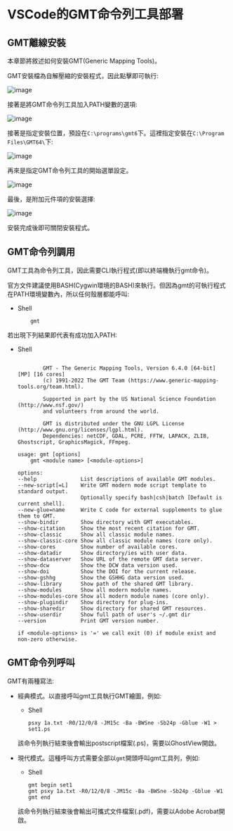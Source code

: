 # VSCode的GMT命令列工具部署

## GMT離線安裝
本章節將敘述如何安裝GMT(Generic Mapping Tools)。

GMT安裝檔為自解壓縮的安裝程式，因此點擊即可執行:

![image](https://github.com/TaiXeflar/vscode_build_sample_repos/blob/main/Markdown_Image/vscode_gmt_inst1.png)

接著是將GMT命令列工具加入PATH變數的選項:

![image](https://github.com/TaiXeflar/vscode_build_sample_repos/blob/main/Markdown_Image/vscode_gmt_inst2.png)

接著是指定安裝位置，預設在`C:\programs\gmt6`下。這裡指定安裝在`C:\Program Files\GMT64\`下:

![image](https://github.com/TaiXeflar/vscode_build_sample_repos/blob/main/Markdown_Image/vscode_gmt_inst3.png)

再來是指定GMT命令列工具的開始選單設定。

![image](https://github.com/TaiXeflar/vscode_build_sample_repos/blob/main/Markdown_Image/vscode_gmt_inst4.png)

最後，是附加元件項的安裝選擇:

![image](https://github.com/TaiXeflar/vscode_build_sample_repos/blob/main/Markdown_Image/vscode_gmt_inst5.png)

安裝完成後即可關閉安裝程式。

## GMT命令列調用
GMT工具為命令列工具，因此需要CLI執行程式(即以終端機執行gmt命令)。

官方文件建議使用BASH(Cygwin環境的BASH)來執行。但因為gmt的可執行程式在PATH環境變數內，所以任何殼層都能呼叫:
 - Shell
    ```
        gmt
    ```

若出現下列結果即代表有成功加入PATH:
 - Shell
    ```

            GMT - The Generic Mapping Tools, Version 6.4.0 [64-bit] [MP] [16 cores]
            (c) 1991-2022 The GMT Team (https://www.generic-mapping-tools.org/team.html).

            Supported in part by the US National Science Foundation (http://www.nsf.gov/)
            and volunteers from around the world.

            GMT is distributed under the GNU LGPL License (http://www.gnu.org/licenses/lgpl.html).
            Dependencies: netCDF, GDAL, PCRE, FFTW, LAPACK, ZLIB, Ghostscript, GraphicsMagick, FFmpeg.

    usage: gmt [options]
        gmt <module name> [<module-options>]

    options:
    --help              List descriptions of available GMT modules.
    --new-script[=L]    Write GMT modern mode script template to standard output.
                        Optionally specify bash|csh|batch [Default is current shell].
    --new-glue=name     Write C code for external supplements to glue them to GMT.
    --show-bindir       Show directory with GMT executables.
    --show-citation     Show the most recent citation for GMT.
    --show-classic      Show all classic module names.
    --show-classic-core Show all classic module names (core only).
    --show-cores        Show number of available cores.
    --show-datadir      Show directory/ies with user data.
    --show-dataserver   Show URL of the remote GMT data server.
    --show-dcw          Show the DCW data version used.
    --show-doi          Show the DOI for the current release.
    --show-gshhg        Show the GSHHG data version used.
    --show-library      Show path of the shared GMT library.
    --show-modules      Show all modern module names.
    --show-modules-core Show all modern module names (core only).
    --show-plugindir    Show directory for plug-ins.
    --show-sharedir     Show directory for shared GMT resources.
    --show-userdir      Show full path of user's ~/.gmt dir
    --version           Print GMT version number.

    if <module-options> is '=' we call exit (0) if module exist and non-zero otherwise.
    ```

## GMT命令列呼叫

GMT有兩種寫法:

 - 經典模式。以直接呼叫gmt工具執行GMT繪圖，例如:
     - Shell
        ```
        psxy 1a.txt -R0/12/0/8 -JM15c -Ba -BWSne -Sb24p -Gblue -W1 > set1.ps
        ```
    該命令列執行結束後會輸出postscript檔案(.ps)，需要以GhostView開啟。

 - 現代模式。這種呼叫方式需要全部以`gmt`開頭呼叫gmt工具列，例如:
     - Shell
        ```
        gmt begin set1
        gmt psxy 1a.txt -R0/12/0/8 -JM15c -Ba -BWSne -Sb24p -Gblue -W1
        gmt end
        ```
        
    該命令列執行結束後會輸出可攜式文件檔案(.pdf)，需要以Adobe Acrobat開啟。
